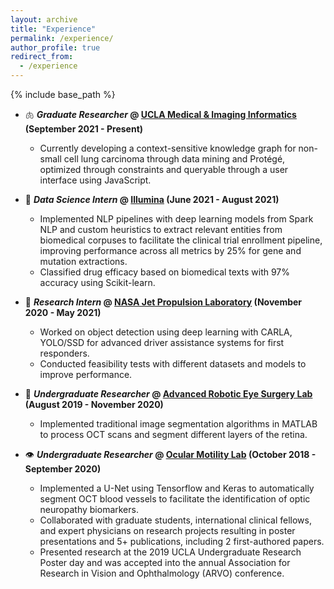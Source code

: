 ```yaml
---
layout: archive
title: "Experience"
permalink: /experience/
author_profile: true
redirect_from:
  - /experience
---
```


{% include base_path %}

- :lungs: ***Graduate Researcher* @ [UCLA Medical & Imaging Informatics](https://mii.ucla.edu) (September 2021 - Present)**
  -  Currently developing a context-sensitive knowledge graph for non-small cell lung carcinoma through data mining and Protégé, optimized through constraints and queryable through a user interface using JavaScript.

- 🧬 ***Data Science Intern* @ [Illumina](https://www.illumina.com) (June 2021 - August 2021)**
  -  Implemented NLP pipelines with deep learning models from Spark NLP and custom heuristics to extract relevant entities from biomedical corpuses to facilitate the clinical trial enrollment pipeline, improving performance across all metrics by 25% for gene and mutation extractions.
  - Classified drug efficacy based on biomedical texts with 97% accuracy using Scikit-learn.

- :rocket: ***Research Intern* @ [NASA Jet Propulsion Laboratory](https://www.jpl.nasa.gov) (November 2020 - May 2021)**
  - Worked on object detection using deep learning with CARLA, YOLO/SSD for advanced driver assistance systems for first responders.
  - Conducted feasibility tests with different datasets and models to improve performance.

- :robot: ***Undergraduate Researcher* @ [Advanced Robotic Eye Surgery Lab](https://www.uclahealth.org/eye/center-for-advanced-robotic-eye-surgery) (August 2019 - November 2020)**
  - Implemented traditional image segmentation algorithms in MATLAB to process OCT scans and segment different layers of the retina.

- :eye: ***Undergraduate Researcher* @ [Ocular Motility Lab](https://www.uclahealth.org/joseph-demer) (October 2018 - September 2020)**
  - Implemented a U-Net using ​Tensorflow​ and ​Keras​ to automatically segment OCT blood vessels to facilitate the identification of optic neuropathy biomarkers.
  - Collaborated with graduate students, international clinical fellows, and expert physicians on research projects resulting in poster presentations and 5+ publications, including 2 first-authored papers.
  - Presented research at the 2019 UCLA Undergraduate Research Poster day and was accepted into the annual Association for Research in Vision and Ophthalmology (ARVO) conference.
